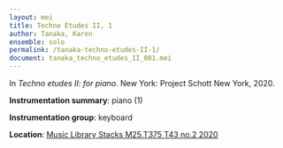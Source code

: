 ```yaml
---
layout: mei
title: Techno Etudes II, 1
author: Tanaka, Karen 
ensemble: solo
permalink: /tanaka-techno-etudes-II-1/
document: tanaka_techno_etudes_II_001.mei
---
```


In *Techno etudes II: for piano.* New York: Project Schott New York, 2020.

**Instrumentation summary**: piano (1) 

**Instrumentation group**: keyboard

**Location**: <a href="https://tufts.primo.exlibrisgroup.com/permalink/01TUN_INST/1kc9gia/alma991018306187303851" target="_blank">Music Library Stacks M25.T375 T43 no.2 2020</a>

